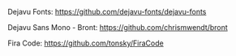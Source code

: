





Dejavu Fonts: https://github.com/dejavu-fonts/dejavu-fonts

Dejavu Sans Mono - Bront: https://github.com/chrismwendt/bront

Fira Code: https://github.com/tonsky/FiraCode